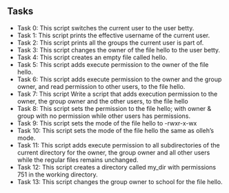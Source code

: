  ## Tasks
- Task 0: This script switches the current user to the user betty.
- Task 1: This script prints the effective username of the current user.
- Task 2: This script prints all the groups the current user is part of.
- Task 3: This script changes the owner of the file hello to the user betty.
- Task 4: This script creates an empty file called hello.
- Task 5: This script adds execute permission to the owner of the file hello.
- Task 6: This script adds execute permission to the owner and the group owner, and read permission to other users, to the file hello.
- Task 7: This script Write a script that adds execution permission to the owner, the group owner and the other users, to the file hello
- Task 8: This script sets the permission to the file hello; with owner & group with no permission while other users has permissions.
- Task 9: This script sets the mode of the file hello to -rwxr-x-wx
- Task 10: This script sets the mode of the file hello the same as olleh’s mode.
- Task 11: This script adds execute permission to all subdirectories of the current directory for the owner, the group owner and all other users while the regular files remains unchanged.
- Task 12: This script creates a directory called my_dir with permissions 751 in the working directory.
- Task 13: This script changes the group owner to school for the file hello.
